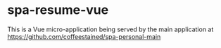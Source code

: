 # spa-resume-vue
This is a Vue micro-application being served by the main application at https://github.com/coffeestained/spa-personal-main
